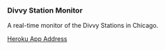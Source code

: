 ### Divvy Station Monitor

A real-time monitor of the Divvy Stations in Chicago.

[Heroku App Address](https://divvystationmonitor.herokuapp.com)
